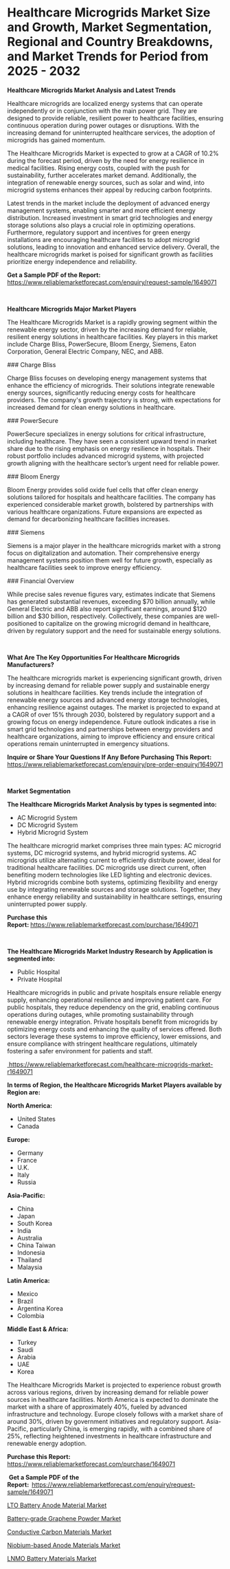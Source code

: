 <p><h1>Healthcare Microgrids Market Size and Growth, Market Segmentation, Regional and Country Breakdowns, and Market Trends for Period from 2025 -  2032</h1></p><p><strong>Healthcare Microgrids Market Analysis and Latest Trends</strong></p>
<p><p>Healthcare microgrids are localized energy systems that can operate independently or in conjunction with the main power grid. They are designed to provide reliable, resilient power to healthcare facilities, ensuring continuous operation during power outages or disruptions. With the increasing demand for uninterrupted healthcare services, the adoption of microgrids has gained momentum.</p><p>The Healthcare Microgrids Market is expected to grow at a CAGR of 10.2% during the forecast period, driven by the need for energy resilience in medical facilities. Rising energy costs, coupled with the push for sustainability, further accelerates market demand. Additionally, the integration of renewable energy sources, such as solar and wind, into microgrid systems enhances their appeal by reducing carbon footprints.</p><p>Latest trends in the market include the deployment of advanced energy management systems, enabling smarter and more efficient energy distribution. Increased investment in smart grid technologies and energy storage solutions also plays a crucial role in optimizing operations. Furthermore, regulatory support and incentives for green energy installations are encouraging healthcare facilities to adopt microgrid solutions, leading to innovation and enhanced service delivery. Overall, the healthcare microgrids market is poised for significant growth as facilities prioritize energy independence and reliability.</p></p>
<p><strong>Get a Sample PDF of the Report:&nbsp;</strong> <a href="https://www.reliablemarketforecast.com/enquiry/request-sample/1649071?utm_campaign=1840&utm_medium=2&utm_source=Github&utm_content=ia&utm_term=26032025&utm_id=healthcare-microgrids">https://www.reliablemarketforecast.com/enquiry/request-sample/1649071</a></p>
<p>&nbsp;</p>
<p><strong>Healthcare Microgrids Major Market Players</strong></p>
<p><p>The Healthcare Microgrids Market is a rapidly growing segment within the renewable energy sector, driven by the increasing demand for reliable, resilient energy solutions in healthcare facilities. Key players in this market include Charge Bliss, PowerSecure, Bloom Energy, Siemens, Eaton Corporation, General Electric Company, NEC, and ABB. </p><p>### Charge Bliss</p><p>Charge Bliss focuses on developing energy management systems that enhance the efficiency of microgrids. Their solutions integrate renewable energy sources, significantly reducing energy costs for healthcare providers. The company's growth trajectory is strong, with expectations for increased demand for clean energy solutions in healthcare.</p><p>### PowerSecure</p><p>PowerSecure specializes in energy solutions for critical infrastructure, including healthcare. They have seen a consistent upward trend in market share due to the rising emphasis on energy resilience in hospitals. Their robust portfolio includes advanced microgrid systems, with projected growth aligning with the healthcare sector’s urgent need for reliable power.</p><p>### Bloom Energy</p><p>Bloom Energy provides solid oxide fuel cells that offer clean energy solutions tailored for hospitals and healthcare facilities. The company has experienced considerable market growth, bolstered by partnerships with various healthcare organizations. Future expansions are expected as demand for decarbonizing healthcare facilities increases.</p><p>### Siemens</p><p>Siemens is a major player in the healthcare microgrids market with a strong focus on digitalization and automation. Their comprehensive energy management systems position them well for future growth, especially as healthcare facilities seek to improve energy efficiency. </p><p>### Financial Overview</p><p>While precise sales revenue figures vary, estimates indicate that Siemens has generated substantial revenues, exceeding $70 billion annually, while General Electric and ABB also report significant earnings, around $120 billion and $30 billion, respectively. Collectively, these companies are well-positioned to capitalize on the growing microgrid demand in healthcare, driven by regulatory support and the need for sustainable energy solutions.</p></p>
<p>&nbsp;</p>
<p><strong>What Are The Key Opportunities For Healthcare Microgrids Manufacturers?</strong></p>
<p><p>The healthcare microgrids market is experiencing significant growth, driven by increasing demand for reliable power supply and sustainable energy solutions in healthcare facilities. Key trends include the integration of renewable energy sources and advanced energy storage technologies, enhancing resilience against outages. The market is projected to expand at a CAGR of over 15% through 2030, bolstered by regulatory support and a growing focus on energy independence. Future outlook indicates a rise in smart grid technologies and partnerships between energy providers and healthcare organizations, aiming to improve efficiency and ensure critical operations remain uninterrupted in emergency situations.</p></p>
<p><strong>Inquire or Share Your Questions If Any Before Purchasing This Report:</strong> <a href="https://www.reliablemarketforecast.com/enquiry/pre-order-enquiry/1649071?utm_campaign=1840&utm_medium=2&utm_source=Github&utm_content=ia&utm_term=26032025&utm_id=healthcare-microgrids">https://www.reliablemarketforecast.com/enquiry/pre-order-enquiry/1649071</a></p>
<p>&nbsp;</p>
<p><strong>Market Segmentation</strong></p>
<p><strong>The Healthcare Microgrids Market Analysis by types is segmented into:</strong></p>
<p><ul><li>AC Microgrid System</li><li>DC Microgrid System</li><li>Hybrid Microgrid System</li></ul></p>
<p><p>The healthcare microgrid market comprises three main types: AC microgrid systems, DC microgrid systems, and hybrid microgrid systems. AC microgrids utilize alternating current to efficiently distribute power, ideal for traditional healthcare facilities. DC microgrids use direct current, often benefiting modern technologies like LED lighting and electronic devices. Hybrid microgrids combine both systems, optimizing flexibility and energy use by integrating renewable sources and storage solutions. Together, they enhance energy reliability and sustainability in healthcare settings, ensuring uninterrupted power supply.</p></p>
<p><strong>Purchase this Report:&nbsp;</strong><a href="https://www.reliablemarketforecast.com/purchase/1649071?utm_campaign=1840&utm_medium=2&utm_source=Github&utm_content=ia&utm_term=26032025&utm_id=healthcare-microgrids">https://www.reliablemarketforecast.com/purchase/1649071</a></p>
<p>&nbsp;</p>
<p><strong>The Healthcare Microgrids Market Industry Research by Application is segmented into:</strong></p>
<p><ul><li>Public Hospital</li><li>Private Hospital</li></ul></p>
<p><p>Healthcare microgrids in public and private hospitals ensure reliable energy supply, enhancing operational resilience and improving patient care. For public hospitals, they reduce dependency on the grid, enabling continuous operations during outages, while promoting sustainability through renewable energy integration. Private hospitals benefit from microgrids by optimizing energy costs and enhancing the quality of services offered. Both sectors leverage these systems to improve efficiency, lower emissions, and ensure compliance with stringent healthcare regulations, ultimately fostering a safer environment for patients and staff.</p></p>
<p><a href="https://www.reliablemarketforecast.com/healthcare-microgrids-market-r1649071?utm_campaign=1840&utm_medium=2&utm_source=Github&utm_content=ia&utm_term=26032025&utm_id=healthcare-microgrids">&nbsp;https://www.reliablemarketforecast.com/healthcare-microgrids-market-r1649071</a></p>
<p><strong>In terms of Region, the Healthcare Microgrids Market Players available by Region are:</strong></p>
<p>
    <p> <strong> North America: </strong>
        <ul>
            <li>United States</li>
            <li>Canada</li>
        </ul>
        </p> 
    <p> <strong> Europe: </strong>
        <ul>
            <li>Germany</li>
            <li>France</li>
            <li>U.K.</li>
            <li>Italy</li>
            <li>Russia</li>
        </ul>
        </p> 
    <p> <strong> Asia-Pacific: </strong>
        <ul>
            <li>China</li>
            <li>Japan</li>
            <li>South Korea</li>
            <li>India</li>
            <li>Australia</li>
            <li>China Taiwan</li>
            <li>Indonesia</li>
            <li>Thailand</li>
            <li>Malaysia</li>
        </ul>
        </p> 
    <p> <strong> Latin America: </strong>
        <ul>
            <li>Mexico</li>
            <li>Brazil</li>
            <li>Argentina Korea</li>
            <li>Colombia</li>
        </ul>
        </p> 
    <p> <strong> Middle East & Africa: </strong>
        <ul>
            <li>Turkey</li>
            <li>Saudi</li>
            <li>Arabia</li>
            <li>UAE</li>
            <li>Korea</li>
        </ul>
    </p>
    </p>
<p><p>The Healthcare Microgrids Market is projected to experience robust growth across various regions, driven by increasing demand for reliable power sources in healthcare facilities. North America is expected to dominate the market with a share of approximately 40%, fueled by advanced infrastructure and technology. Europe closely follows with a market share of around 30%, driven by government initiatives and regulatory support. Asia-Pacific, particularly China, is emerging rapidly, with a combined share of 25%, reflecting heightened investments in healthcare infrastructure and renewable energy adoption.</p></p>
<p><strong>Purchase this Report: </strong><a href="https://www.reliablemarketforecast.com/purchase/1649071?utm_campaign=1840&utm_medium=2&utm_source=Github&utm_content=ia&utm_term=26032025&utm_id=healthcare-microgrids">https://www.reliablemarketforecast.com/purchase/1649071</a></p>
<p>&nbsp;<strong>Get a Sample PDF of the Report:&nbsp;&nbsp;</strong><a href="https://www.reliablemarketforecast.com/enquiry/request-sample/1649071?utm_campaign=1840&utm_medium=2&utm_source=Github&utm_content=ia&utm_term=26032025&utm_id=healthcare-microgrids">https://www.reliablemarketforecast.com/enquiry/request-sample/1649071</a></p>
<p><strong></strong></p>
<p><p><a href="https://github.com/airitaursela/Market-Research-Report-List-1/blob/main/lto-battery-anode-material-market.md?utm_campaign=1840&utm_medium=2&utm_source=Github&utm_content=ia&utm_term=26032025&utm_id=healthcare-microgrids">LTO Battery Anode Material Market</a></p><p><a href="https://github.com/cingozascard/Market-Research-Report-List-1/blob/main/battery-grade-graphene-powder-market.md?utm_campaign=1840&utm_medium=2&utm_source=Github&utm_content=ia&utm_term=26032025&utm_id=healthcare-microgrids">Battery-grade Graphene Powder Market</a></p><p><a href="https://github.com/ardgenoud/Market-Research-Report-List-1/blob/main/conductive-carbon-materials-market.md?utm_campaign=1840&utm_medium=2&utm_source=Github&utm_content=ia&utm_term=26032025&utm_id=healthcare-microgrids">Conductive Carbon Materials Market</a></p><p><a href="https://github.com/sacmatidora/Market-Research-Report-List-1/blob/main/niobium-based-anode-materials-market.md?utm_campaign=1840&utm_medium=2&utm_source=Github&utm_content=ia&utm_term=26032025&utm_id=healthcare-microgrids">Niobium-based Anode Materials Market</a></p><p><a href="https://github.com/zalubakoraka/Market-Research-Report-List-1/blob/main/lnmo-battery-materials-market.md?utm_campaign=1840&utm_medium=2&utm_source=Github&utm_content=ia&utm_term=26032025&utm_id=healthcare-microgrids">LNMO Battery Materials Market</a></p></p>